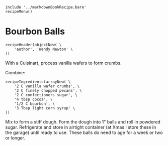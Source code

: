 ~~~ markdown-script
include '../markdownBookRecipe.bare'
recipeMenu()
~~~

# Bourbon Balls

~~~ markdown-script
recipeHeader(objectNew( \
    'author', 'Wendy Newton' \
))
~~~

With a Cuisinart, process vanilla wafers to form crumbs.

Combine:

~~~ markdown-script
recipeIngredients(arrayNew( \
    '2 C vanilla wafer crumbs', \
    '2 C finely chopped pecans', \
    '2 C confectioners sugar', \
    '4 tbsp cocoa', \
    '1/2 C bourbon', \
    '3 Tbsp light corn syrup' \
))
~~~

Mix to form a stiff dough. Form the dough into 1" balls and roll in powdered sugar. Refrigerate and
store in airtight container (at Xmas I store these in the garage) until ready to use. These balls do
need to age for a week or two or longer.
